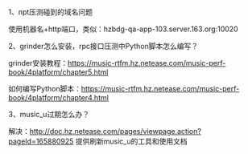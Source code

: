 |  |
| :--- |


1、npt压测碰到的域名问题

使用机器名+http端口，类似：hzbdg-qa-app-103.server.163.org:10020

2、grinder怎么安装，rpc接口压测中Python脚本怎么编写？

grinder安装教程：https://music-rtfm.hz.netease.com/music-perf-book/4platform/chapter5.html

如何编写Python脚本：https://music-rtfm.hz.netease.com/music-perf-book/4platform/chapter4.html

3、music\_u过期怎么办？

解决：http://doc.hz.netease.com/pages/viewpage.action?pageId=165880925 提供刷新music\_u的工具和使用文档

